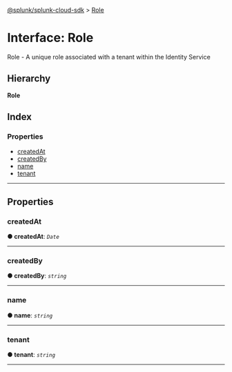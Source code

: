 [@splunk/splunk-cloud-sdk](../README.md) > [Role](../interfaces/role.md)

# Interface: Role

Role - A unique role associated with a tenant within the Identity Service

## Hierarchy

**Role**

## Index

### Properties

* [createdAt](role.md#createdat)
* [createdBy](role.md#createdby)
* [name](role.md#name)
* [tenant](role.md#tenant)

---

## Properties

<a id="createdat"></a>

###  createdAt

**● createdAt**: *`Date`*

___
<a id="createdby"></a>

###  createdBy

**● createdBy**: *`string`*

___
<a id="name"></a>

###  name

**● name**: *`string`*

___
<a id="tenant"></a>

###  tenant

**● tenant**: *`string`*

___

